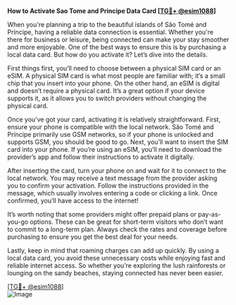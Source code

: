 **How to Activate Sao Tome and Principe Data Card [[TG💪+ @esim1088](https://t.me/s/esim1088)]**

When you're planning a trip to the beautiful islands of São Tomé and Príncipe, having a reliable data connection is essential. Whether you're there for business or leisure, being connected can make your stay smoother and more enjoyable. One of the best ways to ensure this is by purchasing a local data card. But how do you activate it? Let’s dive into the details.

First things first, you’ll need to choose between a physical SIM card or an eSIM. A physical SIM card is what most people are familiar with; it’s a small chip that you insert into your phone. On the other hand, an eSIM is digital and doesn’t require a physical card. It’s a great option if your device supports it, as it allows you to switch providers without changing the physical card.

Once you’ve got your card, activating it is relatively straightforward. First, ensure your phone is compatible with the local network. São Tomé and Príncipe primarily use GSM networks, so if your phone is unlocked and supports GSM, you should be good to go. Next, you’ll want to insert the SIM card into your phone. If you’re using an eSIM, you’ll need to download the provider’s app and follow their instructions to activate it digitally.

After inserting the card, turn your phone on and wait for it to connect to the local network. You may receive a text message from the provider asking you to confirm your activation. Follow the instructions provided in the message, which usually involves entering a code or clicking a link. Once confirmed, you’ll have access to the internet!

It’s worth noting that some providers might offer prepaid plans or pay-as-you-go options. These can be great for short-term visitors who don’t want to commit to a long-term plan. Always check the rates and coverage before purchasing to ensure you get the best deal for your needs.

Lastly, keep in mind that roaming charges can add up quickly. By using a local data card, you avoid these unnecessary costs while enjoying fast and reliable internet access. So whether you’re exploring the lush rainforests or lounging on the sandy beaches, staying connected has never been easier.

[[TG💪+ @esim1088](https://t.me/s/esim1088)]  
![Image](https://i.postimg.cc/Y0z9fWf4/image.png)